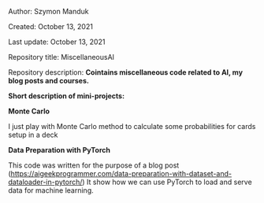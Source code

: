 Author: Szymon Manduk

Created: October 13, 2021

Last update: October 13, 2021

Repository title: MiscellaneousAI

Repository description: <b>Cointains miscellaneous code related to AI, my blog posts and courses.</b>


<b>Short description of mini-projects:</b>


<b>Monte Carlo</b>

I just play with Monte Carlo method to calculate some probabilities for cards setup in a deck

<b>Data Preparation with PyTorch</b>

This code was written for the purpose of a blog post (https://aigeekprogrammer.com/data-preparation-with-dataset-and-dataloader-in-pytorch/)
It show how we can use PyTorch to load and serve data for machine learning.
